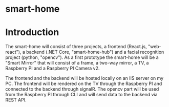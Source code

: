 # smart-home
# Introduction
The smart-home will consist of three projects, a frontend (React.js, "web-react"), a backend (.NET Core, "smart-home-hub") and a facial recognition project (python, "opencv"). As a first prototype the smart-home will be a "Smart Mirror" that will consist of a frame, a two-way mirror, a TV, a Raspberry PI and a Raspberry PI Camera v2.  

The frontend and the backend will be hosted locally on an IIS server on my PC. The frontend will be rendered on the TV through the Raspberry PI and connected to the backend through signalR. The opencv part will be used from the Raspberry PI through CLI and will send data to the backend via REST API.
